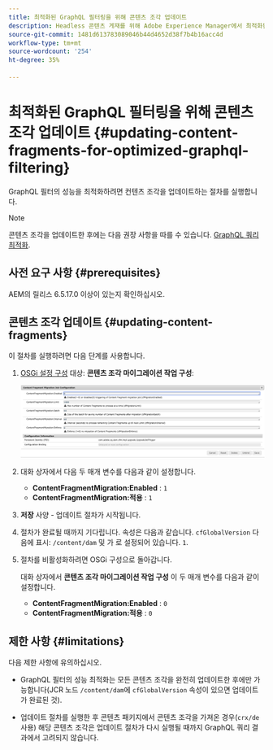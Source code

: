 ```yaml
---
title: 최적화된 GraphQL 필터링을 위해 콘텐츠 조각 업데이트
description: Headless 콘텐츠 게재를 위해 Adobe Experience Manager에서 최적화된 GraphQL 필터링을 위해 콘텐츠 조각을 업데이트하는 방법을 알아봅니다.
source-git-commit: 1481d613783089046b44d4652d38f7b4b16acc4d
workflow-type: tm+mt
source-wordcount: '254'
ht-degree: 35%

---
```



# 최적화된 GraphQL 필터링을 위해 콘텐츠 조각 업데이트 {#updating-content-fragments-for-optimized-graphql-filtering}

GraphQL 필터의 성능을 최적화하려면 컨텐츠 조각을 업데이트하는 절차를 실행합니다.

>[!NOTE]
>
>콘텐츠 조각을 업데이트한 후에는 다음 권장 사항을 따를 수 있습니다. [GraphQL 쿼리 최적화](/help/sites-developing/headless/graphql-api/graphql-optimization.md).

## 사전 요구 사항 {#prerequisites}

AEM의 릴리스 6.5.17.0 이상이 있는지 확인하십시오.

## 콘텐츠 조각 업데이트 {#updating-content-fragments}

이 절차를 실행하려면 다음 단계를 사용합니다.

1. [OSGi 설정 구성](/help/sites-deploying/configuring-osgi.md) 대상: **콘텐츠 조각 마이그레이션 작업 구성**:

   ![OSGi 콘텐츠 조각 마이그레이션 작업 구성](assets/cfm-graphql-update-01.png "OSGi 콘텐츠 조각 마이그레이션 작업 구성")

1. 대화 상자에서 다음 두 매개 변수를 다음과 같이 설정합니다.

   * **ContentFragmentMigration:Enabled** : `1`
   * **ContentFragmentMigration:적용** : `1`

1. **저장** 사양 - 업데이트 절차가 시작됩니다.

1. 절차가 완료될 때까지 기다립니다. 속성은 다음과 같습니다. `cfGlobalVersion` 다음에 표시: `/content/dam` 및 가 로 설정되어 있습니다. `1`.

1. 절차를 비활성화하려면 OSGi 구성으로 돌아갑니다.

   대화 상자에서 **콘텐츠 조각 마이그레이션 작업 구성** 이 두 매개 변수를 다음과 같이 설정합니다.

   * **ContentFragmentMigration:Enabled** : `0`
   * **ContentFragmentMigration:적용** : `0`

## 제한 사항 {#limitations}

다음 제한 사항에 유의하십시오.

* GraphQL 필터의 성능 최적화는 모든 콘텐츠 조각을 완전히 업데이트한 후에만 가능합니다(JCR 노드 `/content/dam`에 `cfGlobalVersion` 속성이 있으면 업데이트가 완료된 것).

* 업데이트 절차를 실행한 후 콘텐츠 패키지에서 콘텐츠 조각을 가져온 경우(`crx/de` 사용) 해당 콘텐츠 조각은 업데이트 절차가 다시 실행될 때까지 GraphQL 쿼리 결과에서 고려되지 않습니다.